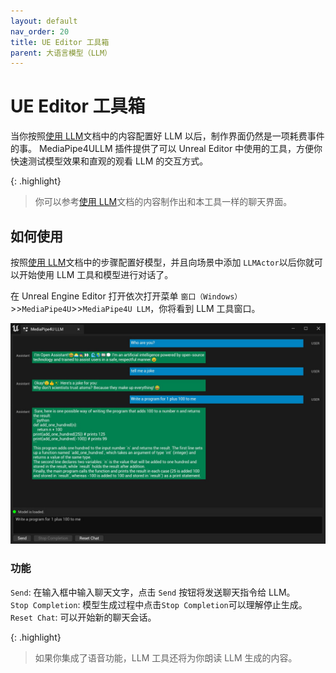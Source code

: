 ```yaml
---
layout: default
nav_order: 20
title: UE Editor 工具箱
parent: 大语言模型（LLM）
---
```


# UE Editor 工具箱

当你按照[使用 LLM](./usage.md)文档中的内容配置好 LLM 以后，制作界面仍然是一项耗费事件的事。
MediaPipe4ULLM 插件提供了可以 Unreal Editor 中使用的工具，方便你快速测试模型效果和直观的观看 LLM 的交互方式。

{: .highlight}
> 你可以参考[使用 LLM](./usage.md)文档的内容制作出和本工具一样的聊天界面。

## 如何使用    
按照[使用 LLM](./usage.md)文档中的步骤配置好模型，并且向场景中添加 `LLMActor`以后你就可以开始使用 LLM 工具和模型进行对话了。    

在 Unreal Engine Editor 打开依次打开菜单 `窗口（Windows）`>>`MediaPipe4U`>>`MediaPipe4U LLM`，你将看到 LLM 工具窗口。

[![LLM Tool](./images/llm_tools.jpg "LLM Tool")](./images/llm_tools.jpg)


### 功能

`Send`: 在输入框中输入聊天文字，点击 `Send` 按钮将发送聊天指令给 LLM。   
`Stop Completion`: 模型生成过程中点击`Stop Completion`可以理解停止生成。
`Reset Chat`: 可以开始新的聊天会话。

{: .highlight}
> 如果你集成了语音功能，LLM 工具还将为你朗读 LLM 生成的内容。






